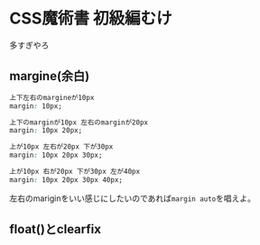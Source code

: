 # CSS魔術書 初級編むけ

多すぎやろ

## margine(余白)

```.css
上下左右のmargineが10px
margin: 10px;

上下のmarginが10px 左右のmarginが20px
margin: 10px 20px;

上が10px 左右が20px 下が30px
margin: 10px 20px 30px;

上が10px 右が20px 下が30px 左が40px
margin: 10px 20px 30px 40px;

```

左右のmariginをいい感じにしたいのであれば`margin auto`を唱えよ。

## float()とclearfix
